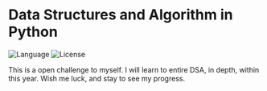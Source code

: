 # Data Structures and Algorithm in Python 

![Language](https://img.shields.io/badge/Language-Python-blue) ![License](https://img.shields.io/badge/License-MIT-green) 

This is a open challenge to myself. I will learn to entire DSA, in depth, within this year. Wish me luck, and stay to see my progress.